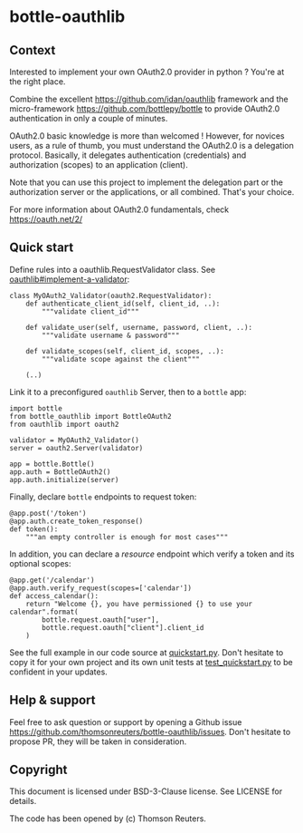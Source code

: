 # bottle-oauthlib


## Context

Interested to implement your own OAuth2.0 provider in python ? You're at the right place.

Combine the excellent https://github.com/idan/oauthlib framework and the micro-framework https://github.com/bottlepy/bottle to provide OAuth2.0 authentication in only a couple of minutes.

OAuth2.0 basic knowledge is more than welcomed ! However, for novices users, as a rule of thumb, you must understand the OAuth2.0 is a delegation protocol. Basically, it delegates authentication (credentials) and authorization (scopes) to an application (client).

Note that you can use this project to implement the delegation part or the authorization server or the applications, or all combined. That's your choice.

For more information about OAuth2.0 fundamentals, check https://oauth.net/2/

## Quick start

Define rules into a oauthlib.RequestValidator class. See [oauthlib#implement-a-validator](https://oauthlib.readthedocs.io/en/latest/oauth2/server.html#implement-a-validator):
```
class MyOAuth2_Validator(oauth2.RequestValidator):
    def authenticate_client_id(self, client_id, ..):
        """validate client_id"""

    def validate_user(self, username, password, client, ..):
        """validate username & password"""

    def validate_scopes(self, client_id, scopes, ..):
        """validate scope against the client"""

    (..)
```

Link it to a preconfigured `oauthlib` Server, then to a `bottle` app: 

```
import bottle
from bottle_oauthlib import BottleOAuth2
from oauthlib import oauth2

validator = MyOAuth2_Validator()
server = oauth2.Server(validator)

app = bottle.Bottle()
app.auth = BottleOAuth2()
app.auth.initialize(server)
```

Finally, declare `bottle` endpoints to request token:
```
@app.post('/token')
@app.auth.create_token_response()
def token():
    """an empty controller is enough for most cases"""
```

In addition, you can declare a _resource_ endpoint which verify a token and its optional scopes:
```
@app.get('/calendar')
@app.auth.verify_request(scopes=['calendar'])
def access_calendar():
    return "Welcome {}, you have permissioned {} to use your calendar".format(
        bottle.request.oauth["user"],
        bottle.request.oauth["client"].client_id
    )
```

See the full example in our code source at [quickstart.py](https://github.com/thomsonreuters/bottle-oauthlib/blob/master/tests/examples/quickstart.py). Don't hesitate to copy it for your own project and its own unit tests at [test_quickstart.py](https://github.com/thomsonreuters/bottle-oauthlib/blob/master/tests/test_quickstart.py) to be confident in your updates.


## Help & support

Feel free to ask question or support by opening a Github issue https://github.com/thomsonreuters/bottle-oauthlib/issues. Don't hesitate to propose PR, they will be taken in consideration.


## Copyright

This document is licensed under BSD-3-Clause license. See LICENSE for details.

The code has been opened by (c) Thomson Reuters.
